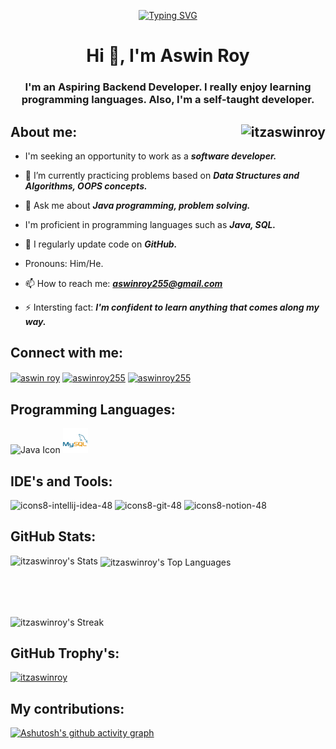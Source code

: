<p align="center"><a href="https://git.io/typing-svg"><img src="https://readme-typing-svg.demolab.com?font=Fira+Code&size=40&pause=1000&center=true&vCenter=true&repeat=false&random=false&width=700&height=80&lines=Welcome+to+my+GitHub+account!" alt="Typing SVG" /></a>
  
<h1 align="center">Hi 👋, I'm Aswin Roy</h1>
<h3 align="center">I'm an Aspiring Backend Developer. I really enjoy learning programming languages. Also, I'm a self-taught developer.</h3>

<h2 align="left">About me: <img align="right" src="https://komarev.com/ghpvc/?username=itzaswinroy&label=Profile%20views&color=0e75b6&style=flat" alt="itzaswinroy" /> </h2></p>

- I'm seeking an opportunity to work as a ***software developer.***
  
- 🌱 I’m currently practicing problems based on ***Data Structures and Algorithms, OOPS concepts.***

- 💬 Ask me about ***Java programming, problem solving.***

- I'm proficient in programming languages such as ***Java, SQL.***

- 📝 I regularly update code on ***GitHub.***

- Pronouns: Him/He.

- 📫 How to reach me: ***aswinroy255@gmail.com***

- ⚡ Intersting fact: ***I'm confident to learn anything that comes along my way.***


<h2 align="left">Connect with me:</h2>
<p align="left">
<a href="https://linkedin.com/in/aswin roy" target="blank"><img align="center" src="https://raw.githubusercontent.com/rahuldkjain/github-profile-readme-generator/master/src/images/icons/Social/linked-in-alt.svg" alt="aswin roy" height="30" width="40" /></a>
<a href="https://www.hackerrank.com/aswinroy255" target="blank"><img align="center" src="https://raw.githubusercontent.com/rahuldkjain/github-profile-readme-generator/master/src/images/icons/Social/hackerrank.svg" alt="aswinroy255" height="30" width="40" /></a>
<a href="https://www.leetcode.com/aswinroy255" target="blank"><img align="center" src="https://raw.githubusercontent.com/rahuldkjain/github-profile-readme-generator/master/src/images/icons/Social/leet-code.svg" alt="aswinroy255" height="30" width="40" /></a>
</p>

<h2 align="left">Programming Languages:</h2>
<img src="https://github.com/user-attachments/assets/49fb98e6-d1bf-4d92-a866-406417e72c29" alt="Java Icon" width="48" height="48"></a> <a href="https://www.mysql.com/" target="_blank" rel="noreferrer"> <img src="https://raw.githubusercontent.com/devicons/devicon/master/icons/mysql/mysql-original-wordmark.svg" alt="mysql" width="40" height="40"/> </a>


<h2 align="left">IDE's and Tools:</h2>
<img src="https://github.com/user-attachments/assets/4fd798cc-992b-4189-9e52-d244f94ab9ae" alt="icons8-intellij-idea-48" />

<img src="https://github.com/user-attachments/assets/260c74af-fbae-4074-9413-85966c57903c" alt="icons8-git-48" />

<img src="https://github.com/user-attachments/assets/70edbbbf-8b03-4a9c-88d2-e1bdf66189ed" alt="icons8-notion-48" width="48" height="48">


<h2 align="left">GitHub Stats:</h2>
<p><img align="left" src="https://github-readme-stats.vercel.app/api?username=itzaswinroy&theme=radical&show_icons=true&hide_border=false&count_private=true" alt="itzaswinroy's Stats"/></p>

<p>&nbsp;<img align="center" src="https://github-readme-stats.vercel.app/api/top-langs/?username=itzaswinroy&theme=radical&show_icons=true&hide_border=false&layout=compact" alt="itzaswinroy's Top Languages"/></p>

<br><br><br>
<p align="left"> <img src="https://github-readme-streak-stats.herokuapp.com/?user=itzaswinroy&theme=radical&hide_border=false" alt="itzaswinroy's Streak"/></p>

<h2 align="left">GitHub Trophy's:</h2>
<p align="left"> <a href="https://github.com/ryo-ma/github-profile-trophy"><img src="https://github-profile-trophy.vercel.app/?username=itzaswinroy&theme=radical"
 alt="itzaswinroy" /></a></p>

<h2 align="left">My contributions:</h2>
<a href="https://github.com/ashutosh00710/github-readme-activity-graph">
    <img src="https://github-readme-activity-graph.vercel.app/graph?username=itzaswinroy&bg_color=0d1117&color=58a6ff&line=28a745&point=99f599&area=true&hide_border=true" alt="Ashutosh's github activity graph">
</a>




